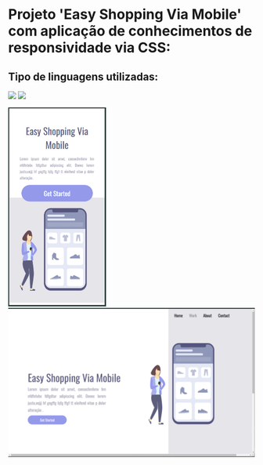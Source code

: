<h1> Projeto 'Easy Shopping Via Mobile' com aplicação de conhecimentos de responsividade via CSS: </h1>
<h2>Tipo de linguagens utilizadas:</h2> 
<img src="https://img.shields.io/badge/HTML5-E34F26?style=for-the-badge&logo=html5&logoColor=white"> 
<img src="https://img.shields.io/badge/CSS3-1572B6?style=for-the-badge&logo=css3&logoColor=white">

<img src="./Capt-cell.PNG" width="200">  <img src="./Capt-site-3.PNG" width="800" align="right">


